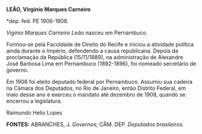 **LEÃO, Virgínio Marques Carneiro**

\*dep. fed. PE 1906-1908.

*Vigínio Marques Carneiro Leão* nasceu em Pernambuco.

Formou-se pela Faculdade de Direito do Recife e iniciou a atividade
política ainda durante o Império, defendendo a causa republicana. Depois
da proclamação da República (15/11/1889), na administração de Alexandre
José Barbosa Lima em Pernambuco (1892-1896), foi nomeado secretário de
governo.

Em 1906 foi eleito deputado federal por Pernambuco. Assumiu sua cadeira
na Câmara dos Deputados, no Rio de Janeiro, então Distrito Federal, em
maio desse ano e exerceu o mandato até dezembro de 1908, quando se
encerrou a legislatura.

Raimundo Helio Lopes

**FONTES:** ABRANCHES, J. *Governos*; CÂM. DEP. *Deputados brasileiros.*
